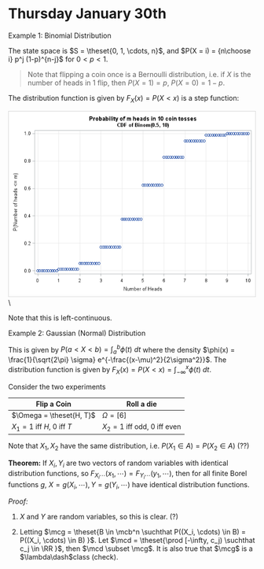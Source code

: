 # Thursday January 30th

Example 1: 
Binomial Distribution

The state space is $S = \theset{0, 1, \cdots, n}$, and $P(X = i) = {n\choose i} p^j (1-p)^{n-j}$ for $0 < p < 1$.

> Note that flipping a coin once is a Bernoulli distribution, i.e. if $X$ is the number of heads in 1 flip, then $P(X=1) = p,~P(X=0) = 1-p$.

The distribution function is given by $F_X(x) = P(X < x)$ is a step function:

![Image](figures/2020-01-30-09:40.png)\

Note that this is left-continuous.

Example 2:
Gaussian (Normal) Distribution

This is given by $P(a < X < b) = \int_a^b \phi(t) ~dt$ where the density $\phi(x) = \frac{1}{\sqrt{2\pi} \sigma} e^{-\frac{(x-\mu)^2}{2\sigma^2}}$. 
The distribution function is given by $F_X(x) = P(X < x) = \int_{-\infty}^x \phi(t) ~dt$.

Consider the two experiments

| Flip a Coin | Roll a die |
| ----- | ----- |
|$\Omega = \theset{H, T}$ | $\Omega = [6]$ |
| $X_1 = 1$ iff $H$, $0$ iff $T$ | $X_2 = 1$ iff odd, $0$ iff even |

Note that $X_1, X_2$ have the same distribution, i.e. $P(X_1 \in A) = P(X_2 \in A)$ (??)

**Theorem:**
If $X_i, Y_i$ are two vectors of random variables with identical distribution functions, so $F_{X_i\cdots}(x_1, \cdots) = F_{Y_i \cdots}(y_1, \cdots)$,
then for all finite Borel functions $g$, $X = g(X_i, \cdots), Y = g(Y_i, \cdots)$ have identical distribution functions.

*Proof:*

1. $X$ and $Y$ are random variables, so this is clear. (?)

2. Letting $\mcg = \theset{B \in \mcb^n \suchthat P((X_i, \cdots) \in B) = P((X_i, \cdots) \in B) }$.
  Let $\mcd = \theset{\prod [-\infty, c_j) \suchthat c_j \in \RR }$, then $\mcd \subset \mcg$.
  It is also true that $\mcg$ is a $\lambda\dash$class (check).
